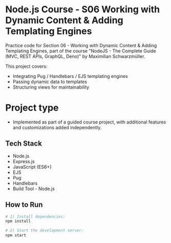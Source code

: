# Node.js Course - S06 Working with Dynamic Content & Adding Templating Engines

Practice code for Section 06 - Working with Dynamic Content & Adding Templating Engines, part of the course "NodeJS - The Complete Guide (MVC, REST APIs, GraphQL, Deno)" by Maximilian Schwarzmüller.

This project covers:
- Integrating Pug / Handlebars / EJS templating engines
- Passing dynamic data to templates
- Structuring views for maintainability

# Project type
- Implemented as part of a guided course project, with additional features and customizations added independently.

## Tech Stack
- Node.js
- Express.js
- JavaScript (ES6+)
- EJS
- Pug
- Handlebars
- Build Tool - Node.js
## How to Run

```bash
# 1) Install dependencies:
npm install

# 2) Start the development server:
npm start
```